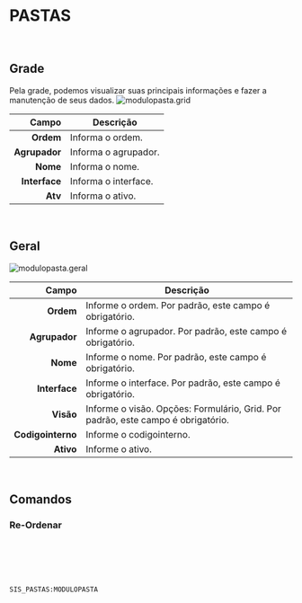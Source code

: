# PASTAS
<br>

## Grade
Pela grade, podemos visualizar suas principais informações e fazer a manutenção de seus dados.
![modulopasta.grid](https://raw.githubusercontent.com/netforcews/docs-siscom/master/geral/imagens/modulopasta.grid.png)

Campo | Descrição
--:|---
**Ordem** | Informa o ordem.
**Agrupador** | Informa o agrupador.
**Nome** | Informa o nome.
**Interface** | Informa o interface.
**Atv** | Informa o ativo.
<br>

## Geral
![modulopasta.geral](https://raw.githubusercontent.com/netforcews/docs-siscom/master/geral/imagens/modulopasta.geral.png)

Campo | Descrição
--:|---
**Ordem** | Informe o ordem. Por padrão, este campo é obrigatório.
**Agrupador** | Informe o agrupador. Por padrão, este campo é obrigatório.
**Nome** | Informe o nome. Por padrão, este campo é obrigatório.
**Interface** | Informe o interface. Por padrão, este campo é obrigatório.
**Visão** | Informe o visão. Opções: Formulário, Grid. Por padrão, este campo é obrigatório.
**Codigointerno** | Informe o codigointerno.
**Ativo** | Informe o ativo.
<br>

## Comandos
### Re-Ordenar
<br>
<br>
<br>
<br>

```SIS_PASTAS:MODULOPASTA```
